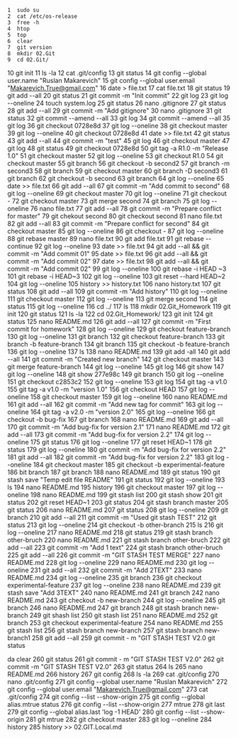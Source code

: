     1  sudo su
    2  cat /etc/os-release
    3  free -h
    4  htop
    5  top
    6  clear
    7  git version
    8  mkdir 02.Git
    9  cd 02.Git/
   10  git init
   11  ls -la
   12  cat .git/config 
   13  git status
   14  git config --global user.name "Ruslan Makarevich"
   15  git config --global user.email "Makarevich.True@gmail.com"
   16  date > file.txt
   17  cat file.txt 
   18  git status
   19  git add --all
   20  git status
   21  git commit -m "Init commit"
   22  git log
   23  git log --oneline
   24  touch system.log
   25  git status
   26  nano .gitignore
   27  git status
   28  git add --all
   29  git commit -m "Add gitignore"
   30  nano .gitignore
   31  git status
   32  git commit --amend --all
   33  git log
   34  git commit --amend --all
   35  git log
   36  git checkout 0728e8d
   37  git log --oneline
   38  git checkout master
   39  git log --oneline
   40  git checkout 0728e8d
   41  date >> file.txt
   42  git status
   43  git add --all
   44  git commit -m "test"
   45  git log
   46  git checkout master
   47  git log
   48  git status
   49  git checkout 0728e8d
   50  git tag -a R1.0 -m "Release 1.0"
   51  git checkout master
   52  git log --oneline
   53  git checkout R1.0
   54  git checkout master
   55  git branch
   56  git checkout -b second2
   57  git branch -m second3
   58  git branch
   59  git checkout master
   60  git branch -D second3
   61  git branch
   62  git checkout -b second
   63  git branch
   64  git log --oneline
   65  date >> file.txt
   66  git add --all
   67  git commit -m "Add commit to second"
   68  git log --oneline
   69  git checkout master
   70  git log --oneline
   71  git checkout -
   72  git checkout master
   73  git merge second
   74  git branch
   75  git log --oneline
   76  nano file.txt 
   77  git add --all
   78  git commit -m "Prepare conflict for master"
   79  git chekout second
   80  git checkout second
   81  nano file.txt 
   82  git add --all
   83  git commit -m "Prepare conflict for second"
   84  git checkout master
   85  git log --oneline
   86  git checkout -
   87  git log --oneline
   88  git rebase master 
   89  nano file.txt 
   90  git add file.txt 
   91  git rebase --continue
   92  git log --oneline
   93  date >> file.txt
   94  git add --all && git commit -m "Add commit 01"
   95  date >> file.txt
   96  git add --all && git commit -m "Add commit 02"
   97  date >> file.txt
   98  git add --all && git commit -m "Add commit 02"
   99  git log --oneline
  100  git rebase -i HEAD ~3
  101  git rebase -i HEAD~3
  102  git log --oneline
  103  git reset --hard HEAD~2
  104  git log --oneline
  105  history >> history.txt
  106  nano history.txt 
  107  git status
  108  git add --all
  109  git commit -m "Add history"
  110  git log --oneline
  111  git checkout master
  112  git log --oneline
  113  git merge second
  114  git status 
  115  git log --oneline
  116  cd ../
  117  ls
  118  mkdir 02.Git_Homework
  119  git init
  120  git status
  121  ls -la
  122  cd 02.Git_Homework/
  123  git init
  124  git status
  125  nano README.md
  126  git add --all
  127  git commit -m "First commit for homework"
  128  git log --oneline
  129  git checkout feature-branch
  130  git log --oneline
  131  git branch
  132  git checkout feature-branch
  133  git branch -b feature-branch
  134  git branch
  135  git checkout -b feature-branch
  136  git log --oneline
  137  ls
  138  nano README.md 
  139  git add -all
  140  git add --all
  141  git commit -m "Created new branch"
  142  git checkout master
  143  git merge feature-branch
  144  git log --oneline
  145  git log
  146  git show
  147  git log --oneline
  148  git show 277e98c
  149  git branch
  150  git log --oneline
  151  git checkout c2853c2
  152  git log --oneline
  153  git log
  154  git tag -a v1.0
  155  git tag -a v1.0 -m "version 1.0"
  156  git checkout HEAD
  157  git log --oneline
  158  git checkout master
  159  git log --oneline
  160  nano README.md 
  161  git add --all
  162  git commit -m "Add new tag for commit"
  163  git log --oneline
  164  git tag -a v2.0 -m "version 2.0"
  165  git log --oneline
  166  git checkout -b bug-fix
  167  git branch
  168  nano README.md 
  169  git add --all
  170  git commit -m "Add bug-fix for version 2.1"
  171  nano README.md 
  172  git add --all
  173  git commit -m "Add bug-fix for version 2.2"
  174  git log --oneline
  175  git status
  176  git log --oneline
  177  git reset HEAD~1
  178  git status
  179  git log --oneline
  180  git commit -m "Add bug-fix for version 2.2"
  181  git add --all
  182  git commit -m "Add bug-fix for version 2.2"
  183  git log --oneline
  184  git checkout master
  185  git checkout -b experimental-feature
  186  bit branch
  187  git branch
  188  nano README.md 
  189  git status
  190  git stash save "Temp edit file README"
  191  git status
  192  git log --oneline
  193  ls
  194  nano README.md 
  195  history
  196  git checkout master
  197  git log --oneline
  198  nano README.md 
  199  git stash list
  200  git stash show
  201  git status
  202  git reset HEAD~1
  203  git status
  204  git stash branch master 
  205  git status
  206  nano README.md 
  207  git status
  208  git log --oneline
  209  git branch
  210  git add --all
  211  git commit -m "Used git stash TEST"
  212  git status
  213  git log --oneline
  214  git checkout -b other-branch
  215  ls
  216  git log --oneline
  217  nano README.md 
  218  git status
  219  git stash branch other-bruch
  220  nano README.md 
  221  git stash branch other-bruch
  222  git add --all
  223  git commit -m "Add 1 text"
  224  git stash branch other-bruch
  225  git add --all
  226  git commit -m "GIT STASH TEST MERGE"
  227  nano README.md 
  228  git log --oneline
  229  nano README.md 
  230  git log --oneline
  231  git add --all
  232  git commit -m "Add 2TEXT"
  233  nano README.md 
  234  git log --oneline
  235  git branch
  236  git checkout experimental-feature 
  237  git log --oneline
  238  nano README.md 
  239  git stash save "Add 3TEXT"
  240  nano README.md 
  241  git branch
  242  nano README.md 
  243  git checkout -b new-branch
  244  git log --oneline
  245  git branch
  246  nano README.md 
  247  git branch
  248  git stash branch new-branch
  249  git shash list
  250  git stash list
  251  nano README.md 
  252  git branch
  253  git checkout experimental-feature 
  254  nano README.md 
  255  git stash list
  256  git stash branch new-branch
  257  git stash branch new-branch1
  258  git add --all
  259  git commit - m "GIT STASH TEST V2.0
git status


da
clear
  260  git status 
  261  git commit - m "GIT STASH TEST V2.0"
  262  git commit -m "GIT STASH TEST V2.0"
  263  git status
  264  ls
  265  nano README.md 
  266  history
  267  git config
  268  ls -la
  269  cat .git/config 
  270  nano .git/config 
  271  git config --global user.name "Ruslan Makarevich"
  272  git config --global user.email "Makarevich.True@gmail.com"
  273  cat .git/config 
  274  git config --list --show-origin
  275  git config --global alias.mtrue status
  276  git config --list --show-origin
  277  mtrue
  278  git last
  279  git config --global alias.last 'log -1 HEAD'
  280  git config --list --show-origin
  281  git mtrue
  282  git checkout master
  283  git log --oneline
  284  history
  285  history >> 02.GIT.Local.md
